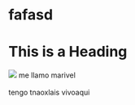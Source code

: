 # fafasd
<!DOCTYPE html>
<html>
<head>
<title>Page Title</title>
</head>
<body>

<h1>This is a Heading</h1>
<img src="https://www.eluniversal.com.mx/sites/default/files/2020/03/12/fresas.jpg">
me llamo marivel<br>
  <br>
  tengo tnaoxlais
  vivoaqui
  
